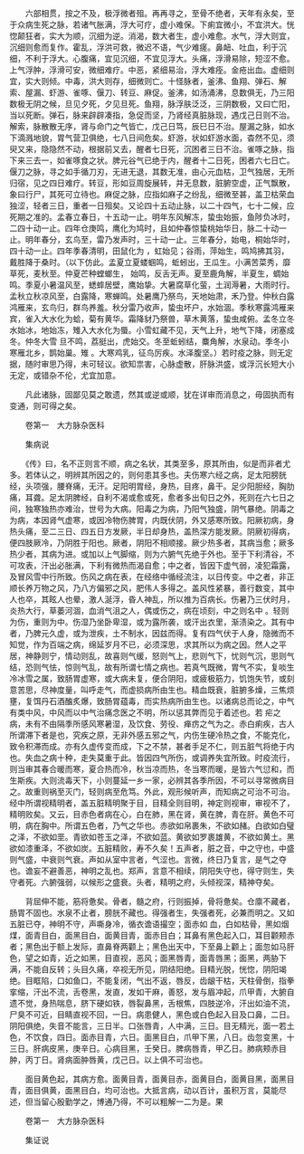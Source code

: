 <!-- { "loadSidebar": true } -->
　　六部相贯，按之不及，极浮微者殂。再再寻之，至骨不绝者，天年有永矣，至于众病生死之脉，若诸气胀满，浮大可疗，虚小难保。下痢宜微小，不宜洪大。恍惚颠狂者，实大为顺，沉细为逆。消渴，数大者生，虚小难愈。水气，浮大则宜，沉细则愈而复作。霍乱，浮洪可救，微迟不语，气少难瘥。鼻衄、吐血，利于沉细，不利于浮大。心腹痛，宜见沉细，不宜见浮大。头痛，浮滑易除，短涩不愈。上气浮肿，浮滑可安，微细难疗。中恶，紧细易治，浮大难痊。金疮出血。虚细则宜，实大则倾。中毒，洪大则存，细微则亡。十怪脉者，釜沸、鱼翔、弹石、解索、屋漏、虾游、雀啄、偃刀、转豆、麻促。釜沸，如汤涌沸，息数俱无，乃三阳数极无阴之候，旦见夕死，夕见旦死。鱼翔，脉浮肤泛泛，三阴数极，又曰亡阳，当以死断。弹石，脉来辟辟凑指，急促而坚，乃肾经真脏脉现，遇戊己日则不治。解索，脉散散无序，肾与命门之气皆亡，戊己日笃，辰巳日不治。屋漏之脉，如水下滴溅地貌，胃气营卫俱绝，七八日间危矣。虾游，状如虾游水面，杳然不见，须臾又来，隐隐然不动，根据前又去，醒者七日死，沉困者三日不治。雀啄之脉，指下来三去一，如雀啄食之状。脾元谷气已绝于内，醒者十二日死，困者六七日亡。偃刀之脉，寻之如手循刀刃，无进无退，其数无准，由心元血枯，卫气独居，无所归宿，见之四日难疗。转豆，形如豆周旋展转，并无息数，脏腑空虚，正气飘散，象曰行尸，其死可立待也。麻促之脉，应指如麻子之纷乱，细微至甚，盖卫枯荣血独涩，轻者三日，重者一日殂矣。又论四十五动止脉，以二十四气，七十二候，应死期之准的。孟春立春日，十五动一止。明年东风解冻，蛰虫始振，鱼陟负冰时，二四十动一止。四年仓庚鸣，鹰化为鸠时，且如仲春惊蛰桃始华日，脉二十动一止。明年春分，玄鸟至，雷乃发声时，三十动一止。三年春分，始电，桐始华时，四十动一止。四年季春清明，田鼠化为 ，虹始见；谷雨，萍始生，鸣鸠拂其羽，戴胜降于桑时。（以下仿此。孟夏立夏蝼蝈鸣，蚯蚓出，王瓜生。小满苦菜秀，靡草死，麦秋至。仲夏芒种螳螂生， 始鸣，反舌无声。夏至鹿角解，半夏生，蜩始鸣。季夏小暑温风至，蟋蟀居壁，鹰始挚。大暑腐草化萤，土润溽暑，大雨时行。孟秋立秋凉风至，白露降，寒蝉鸣。处暑鹰乃祭鸟，天地始肃，禾乃登。仲秋白露鸿雁来，玄鸟归，群鸟养羞。秋分雷乃收声，蛰虫坏户，水始涸。季秋寒露鸿雁来宾，雀入大水化为蛤，菊有黄华。霜降豺乃祭兽，草木黄落，蛰虫咸俯。孟冬立冬水始冰，地始冻，雉入大水化为蜃。小雪虹藏不见，天气上升，地气下降，闭塞成冬。仲冬大雪 旦不鸣，荔挺出，虎始交。冬至蚯蚓结，麋角解，水泉动。季冬小寒雁北乡，鹊始巢。雉 。大寒鸡乳，征鸟厉疾。水泽腹坚。）若时疫之脉，则无定据，随时审思乃得，未可轻议。欲知祟害，心脉虚散，肝脉洪盛，或浮沉长短大小无定，或错杂不伦，尤宜加意。

　　凡此诸脉，固鄙见莫之敢遗，然其或逆或顺，犹在详审而消息之，毋固执而有变通，则可得之矣。

　　卷第一　大方脉杂医科

　　集病说

　　《传》曰，名不正则言不顺，病之名状，其类至多，原其所由，似是而非者尤多。若体认之，明辨其所因之的，则何患其多也。夫伤寒六经之病，足太阳膀胱经，头项强，腰脊痛，无汗。足阳明胃经，身热，目疼，鼻干。足少阳胆经，胸肋痛，耳聋。足太阴脾经，自利不渴或愈或死，愈者多出旬日之外，死则在六七日之间，独寒独热亦难治，世号为大病。阳毒之为病，乃阳气独盛，阴气暴绝。阴毒之为病，本因肾气虚寒，或因冷物伤脾胃，内既伏阴，外又感寒所致。阳厥初病，身热头痛，至二三日、四五日方发厥，半日却身热，盖热深方能发厥。阴厥初得病，便四肢厥冷，乃阴胜于阳也。厥者，阴阳不相顺接。厥少热多者，其病当愈；厥多热少者，其病为进。或加以上气脚缩，则为六腑气先绝于外也。至于下利清谷，不可攻表，汗出必胀满，下利有微热而渴自愈；中之者，皆因下虚气弱，凌犯霜露，及冒风雪中行所致。伤风之病在表，在经络中循经流注，以日传变。中之者，非正顺长养万物之风，乃八方偏邪之风，肥伟人多得之。盖风性紧暴，善行数变，其中人也卒，其眩人也晕，激人涎浮，昏人神乱，所以推为百病长。伤暑乃三伏时月，炎热大行，草萎河涸，血消气沮之人，偶或伤之，病在顷刻，中之则名中 。轻则为伤，重则为中。伤湿乃坐卧卑湿，或为露所袭，或汗出衣里，渐渍染之。其有中者，乃脾元久虚，或为泄疾，土不制水，因兹而得。复有四气伏于人身，隐微而不知觉，作为百端之病，绵延岁月不已，必须深思，求其所以为病之因。然人之平居，神静则宁，情动则乱，故喜则气缓，怒则气上，悲则气下，忧则气沉，思则气结，恐则气怯，惊则气乱，故有所谓七情之病也。若真气既微，胃气不实，复啖生冷冰雪之属，致肠胃虚寒，或大病未复，便合阴阳，或疲极筋力，饥饱失节，或刻意苦思，尽神度量，叫呼走气，而虚损病所由生也。精血既衰，脏腑多燥，三焦烦壅，复饵丹石酒醢炙爆，致肠胃蕴毒，而实热病所由生也。以诸病总而论之，中气有类中风，中风而以中气治痛念医之不明，所以惩其弊而见于着述也。若 疟之病，未有不由隔季所感风寒暑湿，及饮食、劳役、瘅疠之气为之。赤白痢疾，古人所谓滞下者是也，究疾之原，无非外感五邪之气，内伤生硬冷热之食，不能克化，致令积滞而成。亦有久虚传变而成，下之不禁，甚者手足不仁，则五脏气将绝于内也。失血之病十种，走失莫重于此。皆因四气所伤，或调养失宜所致。时疫流行，则当审其春合暖而寒，夏合热而冷，秋当凉而热，冬当寒而暖，是皆六气愆和，而生斯疾。大则流毒天下，小则蔓延一乡一家，必辨其各季所因，不可以寻常微病目之。故重则祸至灭门，轻则病至危笃。外此，观形候听声，而知病之可治不可治。经中所谓视精明者，盖五脏精明聚于目，目精全则目明，神定则视审，审视不了，精明败矣。又云，目赤色者病在心，白在肺，黑在肾，黄在脾，青在肝。黄色不可明，病在胸中。所谓五色者，乃气之华也。赤欲如帛裹朱，不欲如赭。白欲如白璧之泽，不欲如垩。青欲如苍玉之泽，不欲如蓝。黄欲如罗裹雄黄，不欲如黄土。黑欲如漆重泽，不欲如炭。五脏精败，寿不久矣！五声者，脏之音，中之守也，中盛则气盛，中衰则气衰。声如从室中言者，气涩也。言微，终日乃复言，是气之夺也。谵妄不避善恶，神明之乱也。郑声，言意不相续，阴阳失守也，得守则生，失守者死。六腑强弱，以候形之盛衰。头者，精明之府，头倾视深，精神夺矣。

　　背屈伸不能，筋将惫矣。骨者，髓之府，行则振掉，骨将惫矣。仓廪不藏者，肠胃不固也。水泉不止者，膀胱不藏也。得强者生，失强者死，必兼而明之。又如五脏已夺，神明不守，声嘶身冷，循衣谵语撮空；面赤如 血，白如枯骨，黑如烟煤，面青目白，面黑目白，面黄目青，面赤目白；耳鼻有黑色起入口，耳目颧颊赤者；黑色出于额上发际，直鼻脊两颧上；黑色出天中，下至鼻上颧上；面忽如马肝色，望之如青，近之如黑，目直视，恶风；面黑唇青，面青唇黑；面黑，两胁下满，不能自反转；头目久痛，卒视无所见，阴结阳绝。目精光脱，恍惚，阴阳竭绝。目眶陷，口如鱼口，不能复闭，气出不返，唇反，齿龈干枯，天柱骨倒，指拳挛缩，汗出不流，舌卷黑，发直，发如干麻，善怒，发与眉冲起，爪甲青，大腑自遗不觉，身热喘息，脐下硬如铁，唇裂鼻黑，舌根焦，四肢逆冷，汗出如油不流，尸臭不可近，目睛直视不回，一日。病患健人，黑色或白色起入目及口鼻，二日。阴阳俱绝，失音不能言，三日半。口张唇青，人中满，三日。目无精光，面一若土色，不饮食，四日。面赤目青，六日。面黑目白，爪甲下黑，八日。齿忽变黑，十三日。肝病皮黑，庚辛日。心病目黑，壬癸日。脾病唇青，甲乙日。肺病颊赤目肿，丙丁日。肾病面肿唇黄，戊己日。以上俱不可治也。

　　面目黄色起，其病方愈。面黄目青，面黄目赤，面黄目白，面黄目黑，面黑目青，面目俱黄，面黑目白，均可治也。大抵言病，动以百计，虽积万言，莫能尽述，但当留心殷勤学之，博通乃得，不可以粗解一二为是。果

　　卷第一　大方脉杂医科

　　集证说

